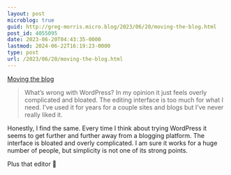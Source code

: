 ```yaml
---
layout: post
microblog: true
guid: http://greg-morris.micro.blog/2023/06/20/moving-the-blog.html
post_id: 4055095
date: 2023-06-20T04:43:35-0000
lastmod: 2024-06-22T16:19:23-0000
type: post
url: /2023/06/20/moving-the-blog.html
---
```

[Moving the blog](http://beardyguycreative.com/blog/2023/06/19/moving-the-blog/)
> What’s wrong with WordPress? In my opinion it just feels overly complicated and bloated. The editing interface is too much for what I need. I’ve used it for years for a couple sites and blogs but I’ve never really liked it.

Honestly, I find the same. Every time I think about trying WordPress it seems to get further and further away from a blogging platform. The interface is bloated and overly complicated. I am sure it works for a huge number of people, but simplicity is not one of its strong points. 

Plus that editor 🤮
